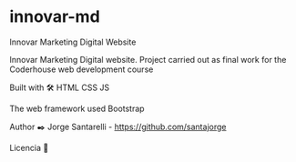 # innovar-md
Innovar Marketing Digital Website

Innovar Marketing Digital website. Project carried out as final work for the Coderhouse web development course

Built with 🛠️ HTML CSS JS

The web framework used Bootstrap

Author ✒️ Jorge Santarelli - https://github.com/santajorge

Licencia 📄

